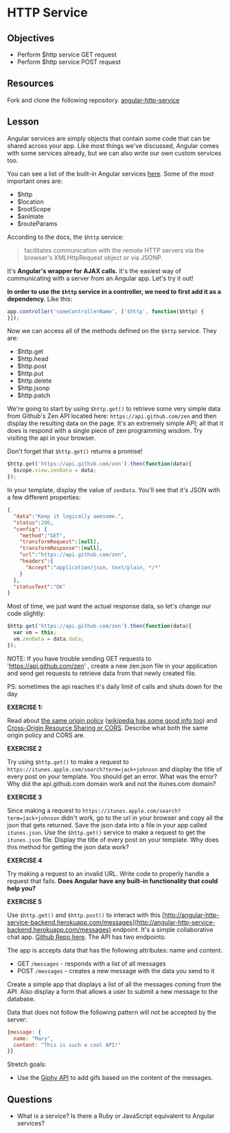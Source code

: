 # HTTP Service

## Objectives
- Perform $http service GET request
- Perform $http service POST request

## Resources

Fork and clone the following repository. [angular-http-service](https://github.com/gSchool/angular-http-service)

## Lesson

Angular services are simply objects that contain some code that can be shared across your app.  Like most things we've discussed, Angular comes with some services already, but we can also write our own custom services too.  

You can see a list of the built-in Angular services [here](https://docs.angularjs.org/api/ng/service).  Some of the most important ones are:

* $http
* $location
* $rootScope
* $animate
* $routeParams

According to the docs, the `$http` service:

>facilitates communication with the remote HTTP servers via the browser's XMLHttpRequest object or via JSONP.

It's **Angular's wrapper for AJAX calls.**  It's the easiest way of communicating with a server from an Angular app. Let's try it out!

**In order to use the `$http` service in a controller, we need to first add it as a dependency**.  Like this:

```js
app.controller('someControllerName', ['$http', function($http) {
}]);
```

Now we can access all of the methods defined on the `$http` service. They are:

* $http.get
* $http.head
* $http.post
* $http.put
* $http.delete
* $http.jsonp
* $http.patch


We're going to start by using `$http.get()` to retrieve some very simple data from Github's Zen API located here: `https://api.github.com/zen` and then display the resulting data on the page. It's an extremely simple API; all that it does is respond with a single piece of zen programming wisdom.  Try visiting the api in your browser.

Don't forget that `$http.get()` returns a promise!

```js
$http.get('https://api.github.com/zen').then(function(data){
  $scope.view.zenData = data;
});
```

In your template, display the value of `zenData`.  You'll see that it's JSON with a few different properties:

```json
{
  "data":"Keep it logically awesome.",
  "status":200,
  "config": {
    "method":"GET",
    "transformRequest":[null],
    "transformResponse":[null],
    "url":"https://api.github.com/zen",
    "headers":{
      "Accept":"application/json, text/plain, */*"
    }
  },
  "statusText":"OK"
}
```

Most of time, we just want the actual response data, so let's change our code slightly:

```js
$http.get('https://api.github.com/zen').then(function(data){
  var vm = this;
  vm.zenData = data.data;
});
```

NOTE: If you have trouble sending GET requests to 'https://api.github.com/zen' ,
create a new zen.json file in your application and send get requests to retrieve data from
that newly created file.

PS: sometimes the api reaches it's daily limit of calls and shuts down for the day

**EXERCISE 1:**

Read about [the same origin policy](https://developer.mozilla.org/en-US/docs/Web/Security/Same-origin_policy) ([wikipedia has some good info too](https://en.wikipedia.org/wiki/Same-origin_policy)) and [Cross-Origin Resource Sharing or CORS](https://developer.mozilla.org/en-US/docs/Web/HTTP/Access_control_CORS).  Describe what both the same origin policy and CORS are.

**EXERCISE 2**

Try using `$http.get()` to make a request to `https://itunes.apple.com/search?term=jack+johnson` and display the title of every post on your template. You should get an error. What was the error?  Why did the api.github.com domain work and not the itunes.com domain?

**EXERCISE 3**

Since making a request to `https://itunes.apple.com/search?term=jack+johnson` didn't work, go to the url in your browser and copy all the json that gets returned.  Save the json data into a file in your app called `itunes.json`.  Use the `$http.get()` service to make a request to get the `itunes.json` file.  Display the title of every post on your template.  Why does this method for getting the json data work?

**EXERCISE 4**

Try making a request to an invalid URL.  Write code to properly handle a request that fails.  **Does Angular have any built-in functionality that could help you?**


**EXERCISE 5**

Use `$http.get()` and `$http.post()` to interact with this [http://angular-http-service-backend.herokuapp.com/messages](http://angular-http-service-backend.herokuapp.com/messages) endpoint.  It's a simple collaborative chat app. [Github Repo here](https://github.com/gSchool/angular-http-service-backend).  The API has two endpoints:

The app is accepts data that has the following attributes: name and content.

* GET `/messages` - responds with a list of all messages
* POST `/messages` - creates a new message with the data you send to it

Create a simple app that displays a list of all the messages coming from the API.  Also display a form that allows a user to submit a new message to the database.

Data that does not follow the following pattern will not be accepted by the server:

```js
{message: {
  name: "Mary",
  content: "This is such a cool API!"
}}
```

Stretch goals:

- Use the [Giphy API](https://github.com/Giphy/GiphyAPI) to add gifs based on the content of the messages.


## Questions

* What is a service?  Is there a Ruby or JavaScript equivalent to Angular services?
